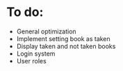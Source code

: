 # To do:

- General optimization
- Implement setting book as taken
- Display taken and not taken books
- Login system
- User roles
